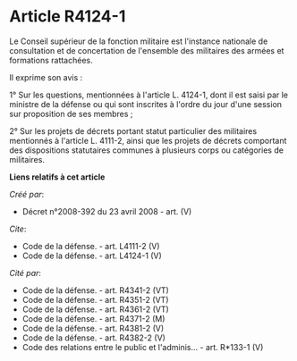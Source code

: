 # Article R4124-1

Le Conseil supérieur de la fonction militaire est l'instance nationale de consultation et de concertation de l'ensemble des
militaires des armées et formations rattachées. 

Il exprime son avis : 

1° Sur les questions, mentionnées à l'article L. 4124-1, dont il est saisi par le ministre de la défense ou qui sont
inscrites à l'ordre du jour d'une session sur proposition de ses membres ; 

2° Sur les projets de décrets portant statut particulier des militaires mentionnés à l'article L. 4111-2, ainsi que les
projets de décrets comportant des dispositions statutaires communes à plusieurs corps ou catégories de militaires.

**Liens relatifs à cet article**

_Créé par_:

  - Décret n°2008-392 du 23 avril 2008 - art. (V)

_Cite_:

  - Code de la défense. - art. L4111-2 (V)
  - Code de la défense. - art. L4124-1 (V)

_Cité par_:

  - Code de la défense. - art. R4341-2 (VT)
  - Code de la défense. - art. R4351-2 (VT)
  - Code de la défense. - art. R4361-2 (VT)
  - Code de la défense. - art. R4371-2 (M)
  - Code de la défense. - art. R4381-2 (V)
  - Code de la défense. - art. R4382-2 (V)
  - Code des relations entre le public et l'adminis... - art. R*133-1 (V)
